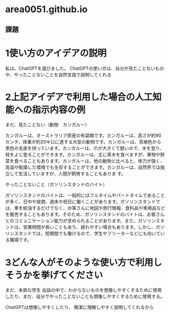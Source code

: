 # area0051.github.io

## 課題

# 1使い方のアイデアの説明

私は、ChatGPTを選びました。
ChatGPTの使い方は、自分が見たことないものや、やったことないことを自然言語で説明してくれる

# 2上記アイデアで利用した場合の人工知能への指示内容の例

まだ、見たことない（動物　カンガルー）

カンガルーは、オーストラリア原産の有袋類です。カンガルーは、高さが約90センチ、体重が約20キロに達する大型の動物です。カンガルーは、茶褐色から黒色の毛皮を持っています。カンガルーは、爪が大きくて鋭いので、木を登り、枝をよじ登ることができます。カンガルーは、主に草木を食べますが、果物や野菜を食べることもあります。カンガルーは、他の動物と比べると、体力が強く、高温や乾燥した環境でも生存することができます。カンガルーは、自然界では独立して生活していますが、人間が飼育することもありま
す。

やったことないこと（ガソリンスタンドのバイト）

ガソリンスタンドのバイトは、一般的にはフルタイムやパートタイムであることが多く、日中や夜間、週末や祝日に働くことがあります。ガソリンスタンドでは、車を給油するだけでなく、お客さんに地図や旅行情報、食料品や車用品などを販売することもあります。そのため、ガソリンスタンドのバイトは、お客さんとのコミュニケーション能力が求められることがあります。また、ガソリンスタンドは、営業時間が長いこともあり、疲れやすい場合もあります。しかし、ガソリンスタンドでは、短期間でも働けるので、学生やフリーターなどにも向いている職場です。

# 3どんな人がそのような使い方で利用しそうかを挙げてください

まだ、未熟な学生
会話の中で、わからないものを想像しやすくするために使用したり、まだ、自分でやったことないことも想像しやすくするために使用する。

ChatGPTは想像しやすくしたり、
簡潔に理解しやすく説明してくれるから


